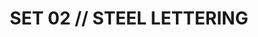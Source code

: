 ---
layout: default
categories: label-set
title: SET 02 // STEEL LETTERING
img1: /files/label-02/img/label.jpg
download: /files/label-02/label-02.zip
---